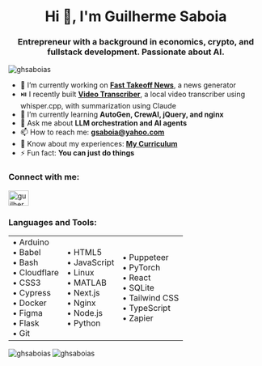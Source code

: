 <h1 align="center">Hi 👋, I'm Guilherme Saboia</h1>
<h3 align="center">Entrepreneur with a background in economics, crypto, and fullstack development. Passionate about AI.</h3>

<p align="left">
  <img src="https://komarev.com/ghpvc/?username=ghsaboias&label=Profile%20views&color=0e75b6&style=flat" alt="ghsaboias" />
</p>

- 🔭 I’m currently working on **[Fast Takeoff News](https://news.fasttakeoff.org)**, a news generator  
- ⏯️ I recently built **[Video Transcriber](https://github.com/ghsaboias/video-transcriber)**, a local video transcriber using whisper.cpp, with summarization using Claude  
- 🌱 I’m currently learning **AutoGen, CrewAI, jQuery, and nginx**  
- 💬 Ask me about **LLM orchestration and AI agents**  
- 📫 How to reach me: **gsaboia@yahoo.com**  
- 📄 Know about my experiences: **[My Curriculum](https://ghsaboias-curriculum.web.val.run/)**  
- ⚡ Fun fact: **You can just do things**

<h3 align="left">Connect with me:</h3>
<p align="left">
  <a href="https://linkedin.com/in/guilherme-saboia" target="blank">
    <img align="center" src="https://raw.githubusercontent.com/rahuldkjain/github-profile-readme-generator/master/src/images/icons/Social/linked-in-alt.svg" alt="guilherme-saboia" height="30" width="40" />
  </a>
</p>

<h3 align="left">Languages and Tools:</h3>
<p align="left">
  <table align="center">
    <tr>
      <td>
        • Arduino<br>
        • Babel<br>
        • Bash<br>
        • Cloudflare<br>
        • CSS3<br>
        • Cypress<br>
        • Docker<br>
        • Figma<br>
        • Flask<br>
        • Git
      </td>
      <td>
        • HTML5<br>
        • JavaScript<br>
        • Linux<br>
        • MATLAB<br>
        • Next.js<br>
        • Nginx<br>
        • Node.js<br>
        • Python
      </td>
      <td>
        • Puppeteer<br>
        • PyTorch<br>
        • React<br>
        • SQLite<br>
        • Tailwind CSS<br>
        • TypeScript<br>
        • Zapier
      </td>
    </tr>
  </table>
</p>

<p>
  <img align="left" src="https://github-readme-stats.vercel.app/api/top-langs?username=ghsaboias&show_icons=true&locale=en&layout=compact" alt="ghsaboias" />
</p>

<p>
  <img align="center" src="https://github-readme-stats.vercel.app/api?username=ghsaboias&show_icons=true&locale=en" alt="ghsaboias" />
</p>
